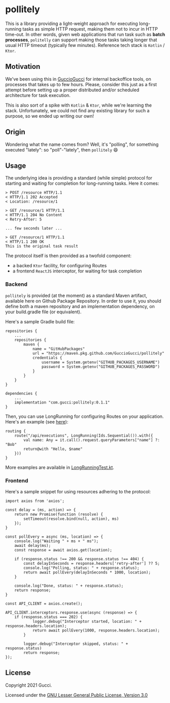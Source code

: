 # pollitely

This is a library providing a light-weight approach for executing long-running tasks as simple HTTP request, 
making them not to incur in HTTP time-out. In other words, given web applications that run task 
such as **batch processes**, `politelly` can support making those tasks taking longer that usual HTTP timeout 
(typically few minutes). Reference tech stack is `Kotlin` / `Ktor`.

## Motivation
We've been using this in [GuccioGucci](https://github.com/GuccioGucci) for internal backoffice tools, 
on processes that takes up to few hours. Please, consider this just as a first attempt before setting up a proper 
distributed and/or scheduled architecture for task execution.

This is also sort of a spike with `Kotlin` & `Ktor`, while we're learning the stack. Unfortunately, we 
could not find any existing library for such a purpose, so we ended up writing our own!

## Origin
Wondering what the name comes from? Well, it's "polling", for something executed "lately": so "poll"-"lately", 
then `pollitely` :smile:

## Usage

The underlying idea is providing a standard (while simple) protocol for starting and waiting for completion
for long-running tasks. Here it comes:
```
> POST /resource HTTP/1.1
< HTTP/1.1 202 Accepted
< Location: /resource/1

> GET /resource/1 HTTP/1.1
< HTTP/1.1 204 No Content
< Retry-After: 5

... few seconds later ...

> GET /resource/1 HTTP/1.1
< HTTP/1.1 200 OK
This is the original task result
```

The protocol itself is then provided as a twofold component:
* a backed `Ktor` facility, for configuring Routes
* a frontend `ReactJS` interceptor, for waiting for task completion

### Backend

`pollitely` is provided (at the moment) as a standard Maven artifact, available here on Github Package Repository.
In order to use it, you should define both a maven repository and an implementation dependency, on your 
build.gradle file (or equivalent).

Here's a sample Gradle build file:

```
repositories {
    ...
    repositories {
        maven {
            name = "GitHubPackages"
            url = "https://maven.pkg.github.com/GuccioGucci/pollitely"
            credentials {
                username = System.getenv("GITHUB_PACKAGES_USERNAME")
                password = System.getenv("GITHUB_PACKAGES_PASSWORD")
            }
        }
    }
}

dependencies {
    ...
    implementation "com.gucci:pollitely:0.1.1"
}    
```

Then, you can use LongRunning for configuring Routes on your application. Here's an example (see [here](/sample/src/Application.kt)):

```
routing {
    route("/api/executions", LongRunning(Ids.Sequential()).with({
        val name: Any = it.call().request.queryParameters["name"] ?: "Bob"
        return@with "Hello, $name"
    }))
}
```

More examples are available in [LongRunningTest.kt](lib/test/com/gucci/pollitely/LongRunningTest.kt).

### Frontend

Here's a sample snippet for using resources adhering to the protocol:

```
import axios from 'axios';

const delay = (ms, action) => {
    return new Promise(function (resolve) {
        setTimeout(resolve.bind(null, action), ms)
    });
}

const pollEvery = async (ms, location) => {
    console.log("Waiting " + ms + " ms");
    await delay(ms);
    const response = await axios.get(location);

    if (response.status !== 200 && response.status !== 404) {
        const delayInSeconds = response.headers['retry-after'] ?? 5;
        console.log("Polling, status: " + response.status);
        return await pollEvery(delayInSeconds * 1000, location);
    }

    console.log("Done, status: " + response.status);
    return response;
}

const API_CLIENT = axios.create();

API_CLIENT.interceptors.response.use(async (response) => {
    if (response.status === 202) {
            logger.debug("Interceptor started, location: " + response.headers.location);
            return await pollEvery(1000, response.headers.location);
        }
        
        logger.debug("Interceptor skipped, status: " + response.status)
        return response;
});
```

## License

Copyright 2021 Gucci.

Licensed under the [GNU Lesser General Public License, Version 3.0](http://www.gnu.org/licenses/lgpl.txt)

